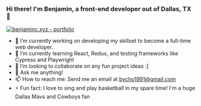 ### Hi there! I'm Benjamin, a front-end developer out of Dallas, TX 👋

[![benjaminc.xyz - portfolio](https://img.shields.io/badge/benjaminc.xyz-portfolio-2ea44f?style=for-the-badge)](https://benjaminc.xyz)

- 🔭 I’m currently working on developing my skillset to become a full-time web developer.
- 🌱 I’m currently learning React, Redux, and testing frameworks like Cypress and Playwright
- 👯 I’m looking to collaborate on any fun project ideas :]
- 💬 Ask me anything!
- 📫 How to reach me: Send me an email at bycho1991@gmail.com
- ⚡ Fun fact: I love to sing and play basketball in my spare time! I'm a huge Dallas Mavs and Cowboys fan

<!--
**bycho91/bycho91** is a ✨ _special_ ✨ repository because its `README.md` (this file) appears on your GitHub profile.

Here are some ideas to get you started:

- 🔭 I’m currently working on ...
- 🌱 I’m currently learning ...
- 👯 I’m looking to collaborate on ...
- 🤔 I’m looking for help with ...
- 💬 Ask me about ...
- 📫 How to reach me: ...
- 😄 Pronouns: ...
- ⚡ Fun fact: ...
-->
